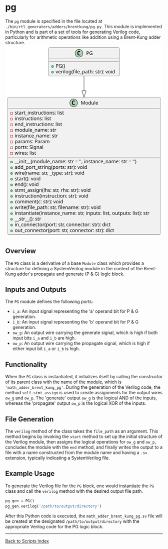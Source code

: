 # pg

The `pg` module is specified in the file located at `./bin/rtl_generators/adders/brentkung/pg.py`. This module is implemented in Python and is part of a set of tools for generating Verilog code, particularly for arithmetic operations like addition using a Brent-Kung adder structure.
![PG UML](../../images_scripts_uml/Adder_PG.svg)

## Overview

The `PG` class is a derivative of a base `Module` class which provides a structure for defining a SystemVerilog module in the context of the Brent-Kung adder's propagate and generate (P & G) logic block.

## Inputs and Outputs

The `PG` module defines the following ports:

- `i_a`: An input signal representing the 'a' operand bit for P & G generation.
- `i_b`: An input signal representing the 'b' operand bit for P & G generation.
- `ow_g`: An output wire carrying the generate signal, which is high if both input bits `i_a` and `i_b` are high.
- `ow_p`: An output wire carrying the propagate signal, which is high if either input bit `i_a` or `i_b` is high.

## Functionality

When the `PG` class is instantiated, it initializes itself by calling the constructor of its parent class with the name of the module, which is `'math_adder_brent_kung_pg'`. During the generation of the Verilog code, the method `self.stmt_assign` is used to create assignments for the output wires `ow_g` and `ow_p`. The 'generate' output `ow_g` is the logical AND of the inputs, whereas the 'propagate' output `ow_p` is the logical XOR of the inputs.

## File Generation

The `verilog` method of the class takes the `file_path` as an argument. This method begins by invoking the `start` method to set up the initial structure of the Verilog module, then assigns the logical operations for `ow_g` and `ow_p`, concludes the module with the `end` method, and finally writes the output to a file with a name constructed from the module name and having a `.sv` extension, typically indicating a SystemVerilog file.

## Example Usage

To generate the Verilog file for the `PG` block, one would instantiate the `PG` class and call the `verilog` method with the desired output file path.

```python
pg_gen = PG()
pg_gen.verilog('/path/to/output/directory')
```

After this Python code is executed, the `math_adder_brent_kung_pg.sv` file will be created at the designated `/path/to/output/directory` with the appropriate Verilog code for the PG logic block.

---

[Back to Scripts Index](index.md)
